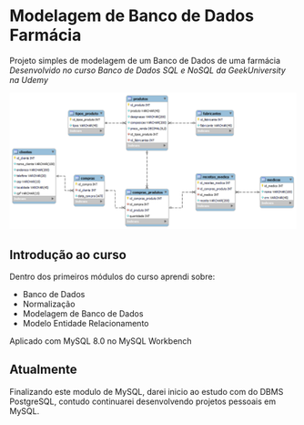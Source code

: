 # Modelagem de Banco de Dados Farmácia
Projeto simples de modelagem de um Banco de Dados de uma farmácia <br>
_Desenvolvido no curso Banco de Dados SQL e NoSQL da GeekUniversity na Udemy_

![MER](media/mer-farmacia.png)
## Introdução ao curso
Dentro dos primeiros módulos do curso aprendi sobre: 
  - Banco de Dados
  - Normalização
  - Modelagem de Banco de Dados
  - Modelo Entidade Relacionamento

Aplicado com MySQL 8.0 no MySQL Workbench

## Atualmente
Finalizando este modulo de MySQL, darei inicio ao estudo com do DBMS PostgreSQL, contudo continuarei desenvolvendo projetos pessoais em MySQL.
